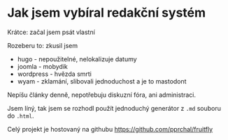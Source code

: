 # Jak jsem vybíral redakční systém

Krátce: začal jsem psát vlastní

Rozeberu to: zkusil jsem
* hugo - nepoužitelné, nelokalizuje datumy
* joomla - mobydik
* wordpress - hvězda smrti
* wyam - zklamání, slibovali jednoduchost a je to mastodont

Nepíšu články denně, nepotřebuju diskuzní fóra, ani administraci. 

Jsem líný, tak jsem se rozhodl použít jednoduchý generátor z `.md` souboru do `.html`.

Celý projekt je hostovaný na githubu https://github.com/pprchal/fruitfly

